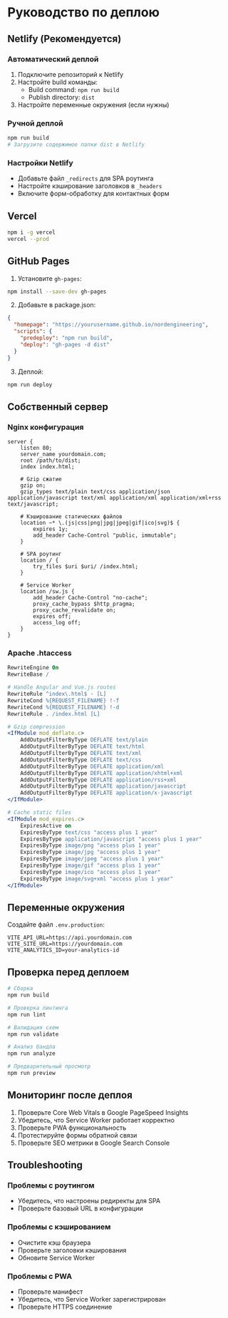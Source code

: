 # Руководство по деплою

## Netlify (Рекомендуется)

### Автоматический деплой
1. Подключите репозиторий к Netlify
2. Настройте build команды:
   - Build command: `npm run build`
   - Publish directory: `dist`
3. Настройте переменные окружения (если нужны)

### Ручной деплой
```bash
npm run build
# Загрузите содержимое папки dist в Netlify
```

### Настройки Netlify
- Добавьте файл `_redirects` для SPA роутинга
- Настройте кэширование заголовков в `_headers`
- Включите форм-обработку для контактных форм

## Vercel

```bash
npm i -g vercel
vercel --prod
```

## GitHub Pages

1. Установите `gh-pages`:
```bash
npm install --save-dev gh-pages
```

2. Добавьте в package.json:
```json
{
  "homepage": "https://yourusername.github.io/nordengineering",
  "scripts": {
    "predeploy": "npm run build",
    "deploy": "gh-pages -d dist"
  }
}
```

3. Деплой:
```bash
npm run deploy
```

## Собственный сервер

### Nginx конфигурация
```nginx
server {
    listen 80;
    server_name yourdomain.com;
    root /path/to/dist;
    index index.html;

    # Gzip сжатие
    gzip on;
    gzip_types text/plain text/css application/json application/javascript text/xml application/xml application/xml+rss text/javascript;

    # Кэширование статических файлов
    location ~* \.(js|css|png|jpg|jpeg|gif|ico|svg)$ {
        expires 1y;
        add_header Cache-Control "public, immutable";
    }

    # SPA роутинг
    location / {
        try_files $uri $uri/ /index.html;
    }

    # Service Worker
    location /sw.js {
        add_header Cache-Control "no-cache";
        proxy_cache_bypass $http_pragma;
        proxy_cache_revalidate on;
        expires off;
        access_log off;
    }
}
```

### Apache .htaccess
```apache
RewriteEngine On
RewriteBase /

# Handle Angular and Vue.js routes
RewriteRule ^index\.html$ - [L]
RewriteCond %{REQUEST_FILENAME} !-f
RewriteCond %{REQUEST_FILENAME} !-d
RewriteRule . /index.html [L]

# Gzip compression
<IfModule mod_deflate.c>
    AddOutputFilterByType DEFLATE text/plain
    AddOutputFilterByType DEFLATE text/html
    AddOutputFilterByType DEFLATE text/xml
    AddOutputFilterByType DEFLATE text/css
    AddOutputFilterByType DEFLATE application/xml
    AddOutputFilterByType DEFLATE application/xhtml+xml
    AddOutputFilterByType DEFLATE application/rss+xml
    AddOutputFilterByType DEFLATE application/javascript
    AddOutputFilterByType DEFLATE application/x-javascript
</IfModule>

# Cache static files
<IfModule mod_expires.c>
    ExpiresActive on
    ExpiresByType text/css "access plus 1 year"
    ExpiresByType application/javascript "access plus 1 year"
    ExpiresByType image/png "access plus 1 year"
    ExpiresByType image/jpg "access plus 1 year"
    ExpiresByType image/jpeg "access plus 1 year"
    ExpiresByType image/gif "access plus 1 year"
    ExpiresByType image/ico "access plus 1 year"
    ExpiresByType image/svg+xml "access plus 1 year"
</IfModule>
```

## Переменные окружения

Создайте файл `.env.production`:
```env
VITE_API_URL=https://api.yourdomain.com
VITE_SITE_URL=https://yourdomain.com
VITE_ANALYTICS_ID=your-analytics-id
```

## Проверка перед деплоем

```bash
# Сборка
npm run build

# Проверка линтинга
npm run lint

# Валидация схем
npm run validate

# Анализ бандла
npm run analyze

# Предварительный просмотр
npm run preview
```

## Мониторинг после деплоя

1. Проверьте Core Web Vitals в Google PageSpeed Insights
2. Убедитесь, что Service Worker работает корректно
3. Проверьте PWA функциональность
4. Протестируйте формы обратной связи
5. Проверьте SEO метрики в Google Search Console

## Troubleshooting

### Проблемы с роутингом
- Убедитесь, что настроены редиректы для SPA
- Проверьте базовый URL в конфигурации

### Проблемы с кэшированием
- Очистите кэш браузера
- Проверьте заголовки кэширования
- Обновите Service Worker

### Проблемы с PWA
- Проверьте манифест
- Убедитесь, что Service Worker зарегистрирован
- Проверьте HTTPS соединение